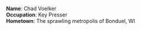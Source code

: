 **Name**: Chad Voelker  
**Occupation**: Key Presser  
**Hometown**: The sprawling metropolis of Bonduel, WI  

